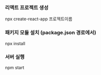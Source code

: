 ### 리액트 프로젝트 생성
npx create-react-app 프로젝트이름

### 패키지 모듈 설치 (package.json 경로에서)
npx install

### 서버 실행
npm start